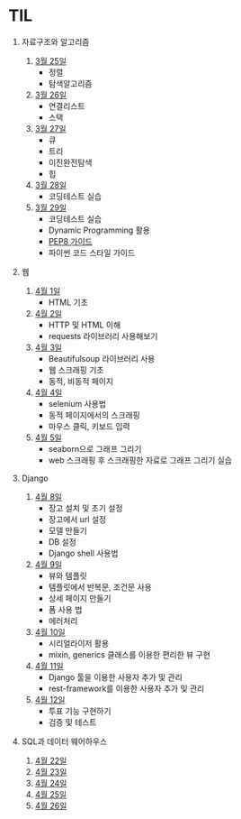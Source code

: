 # TIL

1. 자료구조와 알고리즘
   1. [3월 25일](자료구조알고리즘/0325.md)
      - 정렬
      - 탐색알고리즘
   2. [3월 26일](자료구조알고리즘/0326.md)
      - 연결리스트
      - 스택
   3. [3월 27일](자료구조알고리즘/0327.md)
      - 큐
      - 트리
      - 이진완전탐색
      - 힙
   4. [3월 28일](자료구조알고리즘/0328.md)
      - 코딩테스트 실습
   5. [3월 29일](자료구조알고리즘/0329.md)
      - 코딩테스트 실습
      - Dynamic Programming 활용
      - [PEP8 가이드](PEP8.md)
      - 파이썬 코드 스타일 가이드

2. 웹
   1. [4월 1일](web/0401.md)
      - HTML 기초
   2. [4월 2일](web/0402.md)
      - HTTP 및 HTML 이해
      - requests 라이브러리 사용해보기
   3. [4월 3일](web/0403.md)
      - Beautifulsoup 라이브러리 사용
      - 웹 스크래핑 기초
      - 동적, 비동적 페이지
   4. [4월 4일](web/0404.md)
      - selenium 사용법
      - 동적 페이지에서의 스크래핑
      - 마우스 클릭, 키보드 입력
   5. [4월 5일](web/0405.md)
      - seaborn으로 그래프 그리기
      - web 스크래핑 후 스크래핑한 자료로 그래프 그리기 실습

3. Django
   1. [4월 8일](Django/0408.md)
      - 장고 설치 및 초기 설정
      - 장고에서 url 설정
      - 모델 만들기
      - DB 설정
      - Django shell 사용법
   2. [4월 9일](Django/0409.md)
      - 뷰와 템플릿
      - 템플릿에서 반복문, 조건문 사용
      - 상세 페이지 만들기
      - 폼 사용 법
      - 에러처리
   3. [4월 10일](Django/0410.md)
      - 시리얼라이저 활용
      - mixin, generics 클래스를 이용한 편리한 뷰 구현
   4. [4월 11일](Django/0411.md)
      - Django 툴을 이용한 사용자 추가 및 관리
      - rest-framework를 이용한 사용자 추가 및 관리
   5. [4월 12일](Django/0412.md)
      - 투표 기능 구현하기
      - 검증 및 테스트

4. SQL과 데이터 웨어하우스
   1. [4월 22일](SQLnDW/0422.md)
   2. [4월 23일](SQLnDW/0423.md)
   3. [4월 24일](SQLnDW/0424.md)
   3. [4월 25일](SQLnDW/0425.md)
   3. [4월 26일](SQLnDW/0426.md)